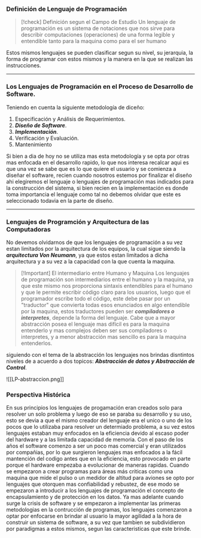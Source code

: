 
### Definición de Lenguaje de Programación

>[!check] Definición segun el Campo de Estudio
>Un lenguaje de programación es un sistema de notaciones que nos sirve para describir computaciones (operaciones) de una forma legible y entendible tanto para la maquina como para el ser humano

Estos mismos lenguajes se pueden clasificar segun su nivel, su jerarquia, la forma de programar con estos mismos y la manera en la que se realizan las instrucciones.

---

### Los Lenguajes de Programación en el Proceso de Desarrollo de Software.

Teniendo en cuenta la siguiente metodología de diceño:

1. Especificación y Análisis de Requerimientos.
2. ***Diseño de Software***.
3. ***Implementación***.
4. Verificación y Evaluación.
5. Mantenimiento

Si bien a dia de hoy no se utiliza mas esta metodología y se opta por otras mas enfocada en el desarrollo rapido, lo que nos interesa recalcar aqui es que una vez se sabe que es lo que quiere el usuario y se comienza a diseñar el software, recien cuando nosotros estemos por finalizar el diseño ahi elegiremos el lenguaje o lenguajes de programación mas indicados para la construcción del sistema, si bien recien en la implementación es donde toma importancia el lenguaje como tal no debemos olvidar que este es seleccionado todavia en la parte de diseño.

---

### Lenguajes de Programción y Arquitectura de las Computadoras

No devemos olvidarnos de que los lenguajes de programación a su vez estan limitados por la arquitectura de los equipos, la cual sigue siendo la ***arquitectura Von Neumann***, ya que estos estan limitados a dicha arquitectura y a su vez a la capacidad con la que cuenta la maquina.

>[!Important] El intermediario entre Humano y Maquina
>Los lenguajes de programación son intermediarios entre el humano y la maquina, ya que este mismo nos proporciona sintaxis entendibles para el humano y que le permite escribir código claro para los usuarios, luego que el programador escribe todo el código, este debe pasar por un "traductor" que convierta todas esos enunciados en algo entendible por la maquina, estos traductores pueden ser ***compiladores o interpretes***, depende la forma del lenguaje.
>Cabe que a mayor abstracción posea el lenguaje mas difícil es para la maquina entenderlo y mas complejos deben ser sus compiladores o interpretes, y a menor abstracción mas sencillo es para la maquina entenderlos.

siguiendo con el tema de la abstracción los lenguajes nos brindas disntintos niveles de a acuerdo a dos topicos: ***Abstracción de datos y Abstracción de Control***.

<span class="centerImg"> ![[LP-abstraccion.png]] </span>

### Perspectiva Histórica

En sus principios los lenguajes de progamación eran creados solo para resolver un solo problema y luego de eso se paraba su desarrollo y su uso, esto se devia a que el mismo creador del lenguaje era el unico o uno de los pocos que lo utilizaba para resolver un determiado problema, a su vez estos lenguajes estaban muy enfocados en la eficiencia devido al escaso poder del hardware y a las limitada capacidad de memoria.
Con el paso de los años el software comenzo a ser un poco mas comercial y eran utilizados por compañias, por lo que surgieron lenguajes mas enfocados a la fácil mantención del codigo antes que en la eficiencia, esto provocado en parte porque el hardware empezaba a evolucionar de maneras rapidas.
Cuando se empezaron a crear programas para áreas más criticas como una maquina que mide el pulso o un medidor de altitud para aviones se opto por lenguajes que otorquen mas confiabilidad y rebustez, de ese modo se empezaron a introducir a los lenguajes de programación el concepto de encapsulamiento y de protección en los datos.
Ya mas adelante cuando surge la crisis de software y se empezaron a implementar las primeras metodologias en la contrucción de programas, los lenguajes comenzaron a optar por enfocarse en brindar al usuario la mayor agilidad a la hora de construir un sistema de software, a su vez que tambien se subdividieron por paradigmas a estos mismos, segun las caracteristicas que este brinde.

